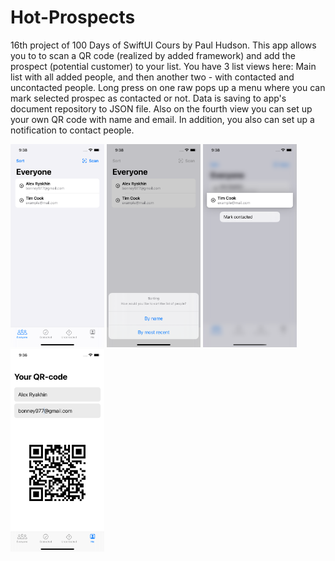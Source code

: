 # Hot-Prospects
16th project of 100 Days of SwiftUI Cours by Paul Hudson. This app allows you to to scan a QR code (realized by added framework) and add the prospect (potential customer) to your list. You have 3 list views here: Main list with all added people, and then another two - with contacted and uncontacted people. Long press on one raw pops up a menu where you can mark selected prospec as contacted or not. Data is saving to app's document repository to JSON file. Also on the fourth view you can set up your own QR code with name and email. In addition, you also can set up a notification to contact people.


<img src="HotProspects_screenshot_1.png" width = "150" > <img src="HotProspects_screenshot_2.png" width = "150" > <img src="HotProspects_screenshot_3.png" width = "150" > <img src="HotProspects_screenshot_4.png" width = "150" >
